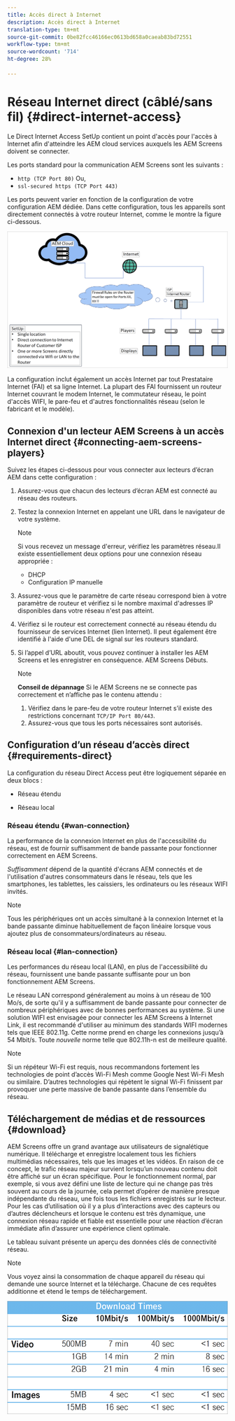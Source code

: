 ```yaml
---
title: Accès direct à Internet
description: Accès direct à Internet
translation-type: tm+mt
source-git-commit: 0be82fcc46166ec0613bd658a0caeab83bd72551
workflow-type: tm+mt
source-wordcount: '714'
ht-degree: 28%

---
```



# Réseau Internet direct (câblé/sans fil) {#direct-internet-access}

Le Direct Internet Access SetUp contient un point d&#39;accès pour l&#39;accès à Internet afin d&#39;atteindre les AEM cloud services auxquels les AEM Screens doivent se connecter.

Les ports standard pour la communication AEM Screens sont les suivants :
* `http (TCP Port 80)`
Ou,
* `ssl-secured https (TCP Port 443)`

Les ports peuvent varier en fonction de la configuration de votre configuration AEM dédiée. Dans cette configuration, tous les appareils sont directement connectés à votre routeur Internet, comme le montre la figure ci-dessous.

![](/help/assets/direct-access-2.png)

La configuration inclut également un accès Internet par tout Prestataire Internet (FAI) et sa ligne Internet. La plupart des FAI fournissent un routeur Internet couvrant le modem Internet, le commutateur réseau, le point d&#39;accès WIFI, le pare-feu et d&#39;autres fonctionnalités réseau (selon le fabricant et le modèle).

## Connexion d&#39;un lecteur AEM Screens à un accès Internet direct {#connecting-aem-screens-players}

Suivez les étapes ci-dessous pour vous connecter aux lecteurs d’écran AEM dans cette configuration :

1. Assurez-vous que chacun des lecteurs d’écran AEM est connecté au réseau des routeurs.
1. Testez la connexion Internet en appelant une URL dans le navigateur de votre système.

   >[!NOTE]
   >Si vous recevez un message d&#39;erreur, vérifiez les paramètres réseau.Il existe essentiellement deux options pour une connexion réseau appropriée :
   >* DHCP
   >* Configuration IP manuelle


1. Assurez-vous que le paramètre de carte réseau correspond bien à votre paramètre de routeur et vérifiez si le nombre maximal d&#39;adresses IP disponibles dans votre réseau n&#39;est pas atteint.

1. Vérifiez si le routeur est correctement connecté au réseau étendu du fournisseur de services Internet (lien Internet). Il peut également être identifié à l&#39;aide d&#39;une DEL de signal sur les routeurs standard.
1. Si l’appel d’URL aboutit, vous pouvez continuer à installer les AEM Screens et les enregistrer en conséquence. AEM Screens Débuts.

   >[!NOTE]
   >**Conseil de dépannage**
   >Si le AEM Screens ne se connecte pas correctement et n’affiche pas le contenu attendu :
   >
   >1. Vérifiez dans le pare-feu de votre routeur Internet s’il existe des restrictions concernant `TCP/IP Port 80/443`.
   >1. Assurez-vous que tous les ports nécessaires sont autorisés.


## Configuration d’un réseau d’accès direct {#requirements-direct}

La configuration du réseau Direct Access peut être logiquement séparée en deux blocs :

* Réseau étendu

* Réseau local

### Réseau étendu {#wan-connection}

La performance de la connexion Internet en plus de l&#39;accessibilité du réseau, est de fournir suffisamment de bande passante pour fonctionner correctement en AEM Screens.

*Suffisamment* dépend de la quantité d&#39;écrans AEM connectés et de l&#39;utilisation d&#39;autres consommateurs dans le réseau, tels que les smartphones, les tablettes, les caissiers, les ordinateurs ou les réseaux WIFI invités.

>[!NOTE]
>Tous les périphériques ont un accès simultané à la connexion Internet et la bande passante diminue habituellement de façon linéaire lorsque vous ajoutez plus de consommateurs/ordinateurs au réseau.

### Réseau local {#lan-connection}

Les performances du réseau local (LAN), en plus de l&#39;accessibilité du réseau, fournissent une bande passante suffisante pour un bon fonctionnement AEM Screens.

Le réseau LAN correspond généralement au moins à un réseau de 100 Mo/s, de sorte qu&#39;il y a suffisamment de bande passante pour connecter de nombreux périphériques avec de bonnes performances au système.
Si une solution WIFI est envisagée pour connecter les AEM Screens à Internet Link, il est recommandé d&#39;utiliser au minimum des standards WIFI modernes tels que IEEE 802.11g. Cette norme prend en charge les connexions jusqu’à 54 Mbit/s. Toute *nouvelle* norme telle que 802.11h-n est de meilleure qualité.

>[!NOTE]
>Si un répéteur Wi-Fi est requis, nous recommandons fortement les technologies de point d’accès Wi-Fi Mesh comme Google Nest Wi-Fi Mesh ou similaire. D’autres technologies qui répètent le signal Wi-Fi finissent par provoquer une perte massive de bande passante dans l’ensemble du réseau.

## Téléchargement de médias et de ressources {#download}

AEM Screens offre un grand avantage aux utilisateurs de signalétique numérique. Il télécharge et enregistre localement tous les fichiers multimédias nécessaires, tels que les images et les vidéos. En raison de ce concept, le trafic réseau majeur survient lorsqu’un nouveau contenu doit être affiché sur un écran spécifique.
Pour le fonctionnement normal, par exemple, si vous avez défini une liste de lecture qui ne change pas très souvent au cours de la journée, cela permet d’opérer de manière presque indépendante du réseau, une fois tous les fichiers enregistrés sur le lecteur.
Pour les cas d’utilisation où il y a plus d’interactions avec des capteurs ou d’autres déclencheurs et lorsque le contenu est très dynamique, une connexion réseau rapide et fiable est essentielle pour une réaction d’écran immédiate afin d’assurer une expérience client optimale.

Le tableau suivant présente un aperçu des données clés de connectivité réseau.

>[!NOTE]
>Vous voyez ainsi la consommation de chaque appareil du réseau qui demande une source Internet et la télécharge. Chacune de ces requêtes additionne et étend le temps de téléchargement.

![](/help/assets/download-times-direct.png)

